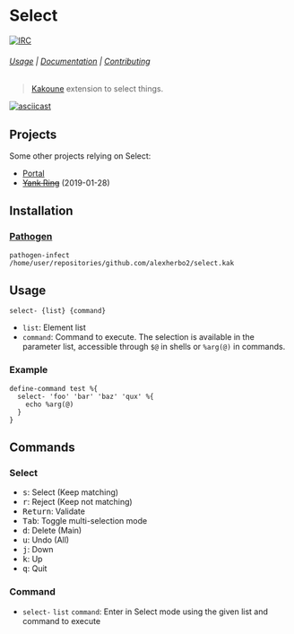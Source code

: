 # Select

[![IRC][IRC Badge]][IRC]

###### [Usage](#usage) | [Documentation](#commands) | [Contributing](CONTRIBUTING)

> [Kakoune] extension to select things.

[![asciicast](https://asciinema.org/a/219413.svg)](https://asciinema.org/a/219413)

## Projects

Some other projects relying on Select:

- [Portal]
- <s>[Yank Ring]</s> (2019-01-28)

## Installation

### [Pathogen]

``` kak
pathogen-infect /home/user/repositories/github.com/alexherbo2/select.kak
```

## Usage

```
select- {list} {command}
```

- `list`: Element list
- `command`: Command to execute.  The selection is available in the parameter list, accessible through `$@` in shells or `%arg(@)` in commands.

### Example

``` kak
define-command test %{
  select- 'foo' 'bar' 'baz' 'qux' %{
    echo %arg(@)
  }
}
```

## Commands

### Select

- <kbd>s</kbd>: Select (Keep matching)
- <kbd>r</kbd>: Reject (Keep not matching)
- <kbd>Return</kbd>: Validate
- <kbd>Tab</kbd>: Toggle multi-selection mode
- <kbd>d</kbd>: Delete (Main)
- <kbd>u</kbd>: Undo (All)
- <kbd>j</kbd>: Down
- <kbd>k</kbd>: Up
- <kbd>q</kbd>: Quit

### Command

- `select-` `list` `command`: Enter in Select mode using the given list and command to execute

[Kakoune]: http://kakoune.org
[IRC]: https://webchat.freenode.net?channels=kakoune
[IRC Badge]: https://img.shields.io/badge/IRC-%23kakoune-blue.svg
[Pathogen]: https://github.com/alexherbo2/pathogen.kak
[Portal]: https://github.com/alexherbo2/portal.kak
[Yank Ring]: https://github.com/alexherbo2/yank-ring.kak
